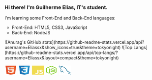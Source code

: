 ### Hi there! I'm Guilherme Elias, IT's student.
<p>I'm learning some Front-End and Back-End languages:</p>
<ul type="circle">
  <li>Front-End: HTML5, CSS3, JavaScript</li>
  <li>Back-End: NodeJS</li>
</ul>
![Anurag's GitHub stats](https://github-readme-stats.vercel.app/api?username=Eliassx&show_icons=true&theme=tokyonight)
![Top Langs](https://github-readme-stats.vercel.app/api/top-langs/?username=Eliassx&layout=compact&theme=tokyonight)

<div style="display: inline_block"><br>
  <img align="center" alt="HTML5" height="30" width="40" src="https://raw.githubusercontent.com/devicons/devicon/master/icons/html5/html5-original.svg">
  <img align="center" alt="CSS3" height="30" width="40" src="https://raw.githubusercontent.com/devicons/devicon/master/icons/css3/css3-original.svg">
  <img align="center" alt="JavaScript" height="30" width="40" src="https://raw.githubusercontent.com/devicons/devicon/master/icons/javascript/javascript-plain.svg">
  <img align="center" alt="NodeJS" height="30" width="40" src="https://raw.githubusercontent.com/devicons/devicon/master/icons/nodejs/nodejs-original.svg">
  <img align="center" alt="mySQL" height="30" width="40" src="https://raw.githubusercontent.com/devicons/devicon/master/icons/mysql/mysql-original.svg">
</div>
